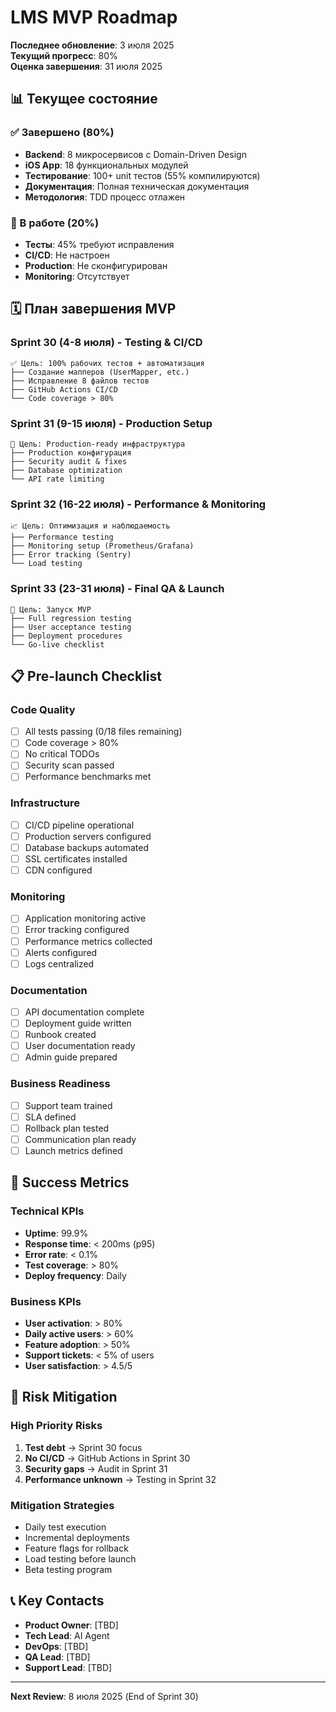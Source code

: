 # LMS MVP Roadmap

**Последнее обновление**: 3 июля 2025  
**Текущий прогресс**: 80%  
**Оценка завершения**: 31 июля 2025

## 📊 Текущее состояние

### ✅ Завершено (80%)
- **Backend**: 8 микросервисов с Domain-Driven Design
- **iOS App**: 18 функциональных модулей
- **Тестирование**: 100+ unit тестов (55% компилируются)
- **Документация**: Полная техническая документация
- **Методология**: TDD процесс отлажен

### 🚧 В работе (20%)
- **Тесты**: 45% требуют исправления
- **CI/CD**: Не настроен
- **Production**: Не сконфигурирован
- **Monitoring**: Отсутствует

## 🗓️ План завершения MVP

### Sprint 30 (4-8 июля) - Testing & CI/CD
```
✅ Цель: 100% рабочих тестов + автоматизация
├── Создание мапперов (UserMapper, etc.)
├── Исправление 8 файлов тестов
├── GitHub Actions CI/CD
└── Code coverage > 80%
```

### Sprint 31 (9-15 июля) - Production Setup
```
🔧 Цель: Production-ready инфраструктура
├── Production конфигурация
├── Security audit & fixes
├── Database optimization
└── API rate limiting
```

### Sprint 32 (16-22 июля) - Performance & Monitoring
```
📈 Цель: Оптимизация и наблюдаемость
├── Performance testing
├── Monitoring setup (Prometheus/Grafana)
├── Error tracking (Sentry)
└── Load testing
```

### Sprint 33 (23-31 июля) - Final QA & Launch
```
🚀 Цель: Запуск MVP
├── Full regression testing
├── User acceptance testing
├── Deployment procedures
└── Go-live checklist
```

## 📋 Pre-launch Checklist

### Code Quality
- [ ] All tests passing (0/18 files remaining)
- [ ] Code coverage > 80%
- [ ] No critical TODOs
- [ ] Security scan passed
- [ ] Performance benchmarks met

### Infrastructure
- [ ] CI/CD pipeline operational
- [ ] Production servers configured
- [ ] Database backups automated
- [ ] SSL certificates installed
- [ ] CDN configured

### Monitoring
- [ ] Application monitoring active
- [ ] Error tracking configured
- [ ] Performance metrics collected
- [ ] Alerts configured
- [ ] Logs centralized

### Documentation
- [ ] API documentation complete
- [ ] Deployment guide written
- [ ] Runbook created
- [ ] User documentation ready
- [ ] Admin guide prepared

### Business Readiness
- [ ] Support team trained
- [ ] SLA defined
- [ ] Rollback plan tested
- [ ] Communication plan ready
- [ ] Launch metrics defined

## 🎯 Success Metrics

### Technical KPIs
- **Uptime**: 99.9%
- **Response time**: < 200ms (p95)
- **Error rate**: < 0.1%
- **Test coverage**: > 80%
- **Deploy frequency**: Daily

### Business KPIs
- **User activation**: > 80%
- **Daily active users**: > 60%
- **Feature adoption**: > 50%
- **Support tickets**: < 5% of users
- **User satisfaction**: > 4.5/5

## 🚨 Risk Mitigation

### High Priority Risks
1. **Test debt** → Sprint 30 focus
2. **No CI/CD** → GitHub Actions in Sprint 30
3. **Security gaps** → Audit in Sprint 31
4. **Performance unknown** → Testing in Sprint 32

### Mitigation Strategies
- Daily test execution
- Incremental deployments
- Feature flags for rollback
- Load testing before launch
- Beta testing program

## 📞 Key Contacts

- **Product Owner**: [TBD]
- **Tech Lead**: AI Agent
- **DevOps**: [TBD]
- **QA Lead**: [TBD]
- **Support Lead**: [TBD]

---

**Next Review**: 8 июля 2025 (End of Sprint 30) 